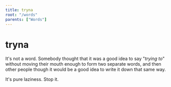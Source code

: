 ```yaml
---
title: tryna
root: "/words"
parents: ["Words"]
---
```


# tryna

It's not a word. Somebody thought that it was a good idea to say "_trying to_"
without moving their mouth enough to form two separate words, and then other
people though it would be a good idea to write it down that same way.

It's pure laziness. Stop it.
